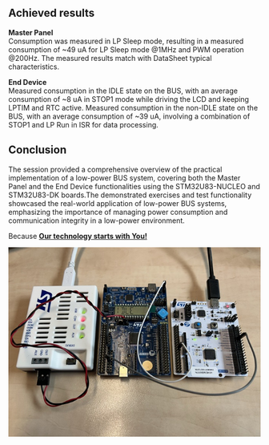 ## Achieved results
**Master Panel**
<br>
Consumption was measured in LP Sleep mode, resulting in a measured consumption of ~49 uA for LP Sleep mode @1MHz and PWM operation @200Hz. The measured results match with DataSheet typical characteristics.

**End Device**
<br>
Measured consumption in the IDLE state on the BUS, with an average consumption of ~8 uA in STOP1 mode while driving the LCD and keeping LPTIM and RTC active.
Measured consumption in the non-IDLE state on the BUS, with an average consumption of ~39 uA, involving a combination of STOP1 and LP Run in ISR for data processing.

## Conclusion

The session provided a comprehensive overview of the practical implementation of a low-power BUS system, covering both the Master Panel and the End Device functionalities using the STM32U83-NUCLEO and STM32U83-DK boards.The demonstrated exercises and test functionality showcased the real-world application of low-power BUS systems, emphasizing the importance of managing power consumption and communication integrity in a low-power environment.

Because **[Our technology starts with You!](https://www.st.com)**


![image](./img/idle.png)
